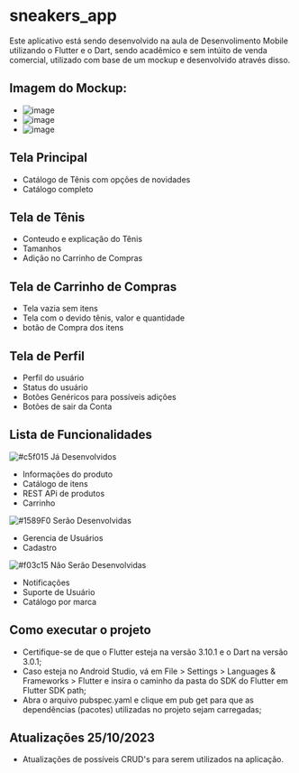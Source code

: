 # sneakers_app

Este aplicativo está sendo desenvolvido na aula de Desenvolimento Mobile utilizando o Flutter e o Dart, sendo acadêmico e sem intúito de venda comercial, utilizado com base de um mockup e desenvolvido através disso.

 ## Imagem do Mockup:
- ![image](https://github.com/ezequielshell/FlutterApp/assets/104174080/1229145f-3fca-4372-ac55-426fdabddbe5)
- ![image](https://github.com/ezequielshell/FlutterApp/assets/104174080/d26a4740-6884-4700-bb28-f2c7e1bbfd03)
- ![image](https://github.com/ezequielshell/FlutterApp/assets/104174080/002d3cd3-fc6e-4b62-a39b-8b68fe257ea5)
  





## Tela Principal
- Catálogo de Tênis com opções de novidades
- Catálogo completo

## Tela de Tênis
- Conteudo e explicação do Tênis
- Tamanhos
- Adição no Carrinho de Compras

## Tela de Carrinho de Compras
- Tela vazia sem itens
- Tela com o devido tênis, valor e quantidade
- botão de Compra dos itens

## Tela de Perfil
- Perfil do usuário
- Status do usuário
- Botões Genéricos para possíveis adições
- Botões de sair da Conta

## Lista de Funcionalidades

![#c5f015](https://placehold.co/15x15/c5f015/c5f015.png) Já Desenvolvidos
- Informações do produto
- Catálogo de itens
- REST APi de produtos
- Carrinho
  
  
![#1589F0](https://placehold.co/15x15/1589F0/1589F0.png) Serão Desenvolvidas
-  Gerencia de Usuários
-  Cadastro
  

![#f03c15](https://placehold.co/15x15/f03c15/f03c15.png) Não Serão Desenvolvidas
- Notificações
- Suporte de Usuário
- Catálogo por marca
  

## Como executar o projeto
- Certifique-se de que o Flutter esteja na versão 3.10.1 e o Dart na versão 3.0.1;
- Caso esteja no Android Studio, vá em File > Settings > Languages & Frameworks > Flutter e insira o caminho da pasta do SDK do Flutter em Flutter SDK path;
- Abra o arquivo pubspec.yaml e clique em pub get para que as dependências (pacotes) utilizadas no projeto sejam carregadas;

## Atualizações 25/10/2023
- Atualizações de possíveis CRUD's para serem utilizados na aplicação.

